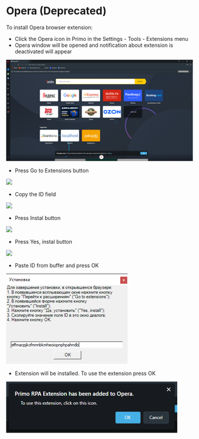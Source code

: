 # Opera (Deprecated)

To install Opera browser extension:&#x20;

* Click the Opera icon in Primo in the Settings - Tools - Extensions menu&#x20;
* Opera window will be opened and notification about extension is deactivated will appear

![](../../../.gitbook/assets/op1.png)

* Press Go to Extensions button

![](<../../../.gitbook/assets/setup\_op1 (1).png>)

* Copy the ID field&#x20;

![](../../../.gitbook/assets/setup\_op4.png)

* Press Instal button

![](../../../.gitbook/assets/setup\_op2.png)

* Press Yes, instal button

![](../../../.gitbook/assets/setup\_op3.png)

* Paste ID from buffer and press OK

![](../../../.gitbook/assets/op4.png)

* Extension will be installed. To use the extension press OK

![](../../../.gitbook/assets/op6.png)
